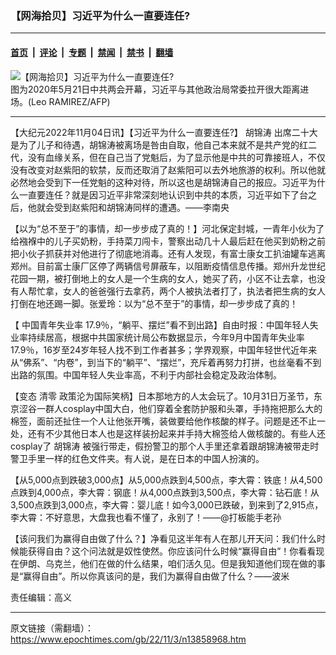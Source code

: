 ### 【网海拾贝】习近平为什么一直要连任?

---

#### [首页](../../../..?n13858968) &nbsp;|&nbsp; [评论](../../../../../epoch-comment?n13858968) &nbsp;|&nbsp; [专题](../../../../../epoch-special?n13858968) &nbsp;|&nbsp; [禁闻](../../../../../epoch-news?n13858968) &nbsp;|&nbsp; [禁书](../../../../../books?n13858968) &nbsp;|&nbsp; [翻墙](https://github.com/gfw-breaker/nogfw/blob/master/README.md?n13858968)


<div><img alt="【网海拾贝】习近平为什么一直要连任?" class="attachment-djy_600_400 size-djy_600_400 wp-post-image" src="https://i.epochtimes.com/assets/uploads/2020/09/000_1RZ81M_gray-600x400-1.jpg"/>
<div class="caption">
 图为2020年5月21日中共两会开幕，习近平与其他政治局常委拉开很大距离进场。(Leo RAMIREZ/AFP)
</div></div><hr/><div class="post_content" id="artbody" itemprop="articleBody">
 <!-- article content begin -->
 <p>
  【大纪元2022年11月04日讯】【习近平为什么一直要连任?】
  <ok href="https://www.epochtimes.com/gb/tag/%E8%83%A1%E9%94%A6%E6%B6%9B.html">
   胡锦涛
  </ok>
  出席二十大是为了儿子和待遇，胡锦涛被离场是咎由自取，他自己本来就不是共产党的红二代，没有血缘关系，但在自己当了党魁后，为了显示他是中共的可靠接班人，不仅没有改变对赵紫阳的软禁，反而还取消了赵紫阳可以去外地旅游的权利。所以他就必然地会受到下一任党魁的这种对待，所以这也是胡锦涛自己的报应。习近平为什么一直要连任？就是因习近平非常深刻地认识到中共的本质，习近平如下了台之后，他就会受到赵紫阳和胡锦涛同样的遭遇。——李南央
 </p>
 <p>
  【以为“总不至于”的事情，却一步步成了真的！】河北保定封城，一青年小伙为了给襁褓中的儿子买奶粉，手持菜刀闯卡，警察出动几十人最后赶在他买到奶粉之前把小伙子抓获并对他进行了彻底地消毒。还有人发现，有富士康女工扒油罐车逃离郑州。目前富士康厂区停了两辆信号屏蔽车，以阻断疫情信息传播。郑州升龙世纪花园一期，被打倒地上的女人是一个生病的女人，她买了药，小区不让去拿，也没有人帮忙拿，女人的爸爸强行去拿药，两个人被执法者打了，执法者把生病的女人打倒在地还踢一脚。张爱玲：以为“总不至于”的事情，却一步步成了真的！
 </p>
 <p>
  【
  <ok href="https://www.epochtimes.com/gb/tag/%E4%B8%AD%E5%9B%BD%E9%9D%92%E5%B9%B4%E5%A4%B1%E4%B8%9A%E7%8E%87.html">
   中国青年失业率
  </ok>
  17.9％，“躺平、摆烂”看不到出路】自由时报：中国年轻人失业率持续居高，根据中共国家统计局公布数据显示，今年9月中国青年失业率17.9％，16岁至24岁年轻人找不到工作者甚多；学界观察，中国年轻世代近年来从“佛系”、“内卷”，到当下的“躺平”、“摆烂”，充斥着再努力打拼，也丝毫看不到出路的氛围。中国年轻人失业率高，不利于内部社会稳定及政治体制。
 </p>
 <p>
  【变态
  <ok href="https://www.epochtimes.com/gb/tag/%E6%B8%85%E9%9B%B6.html">
   清零
  </ok>
  政策沦为国际笑柄】日本那地方的人太会玩了。10月31日万圣节，东京涩谷一群人cosplay中国大白，他们穿着全套防护服和头罩，手持拖把那么大的棉签，面前还扯住一个人让他张开嘴，装做要给他作核酸的样子。问题是还不止一处，还有不少其他日本人也是这样装扮起来并手持大棉签给人做核酸的。有些人还cosplay了
  <ok href="https://www.epochtimes.com/gb/tag/%E8%83%A1%E9%94%A6%E6%B6%9B.html">
   胡锦涛
  </ok>
  被强行带走，假扮警卫的那个人手里还拿着跟胡锦涛被带走时警卫手里一样的红色文件夹。有人说，是在日本的中国人扮演的。
 </p>
 <p>
  【从5,000点到跌破3,000点】从5,000点跌到4,500点，李大霄：铁底！从4,500点跌到4,000点，李大霄：钢底！从4,000点跌到3,500点，李大霄：钻石底！从3,500点跌到3,000点，李大霄：婴儿底！如今3,000已跌破，到来到了2,915点，李大霄：不好意思，大盘我也看不懂了，永别了！——@打板能手老孙
 </p>
 <p>
  【该问我们为赢得自由做了什么？】净看见这半年有人在那儿开天问：我们什么时候能获得自由？这个问法就是奴性使然。你应该问什么时候“赢得自由”！你看看现在伊朗、乌克兰，他们在做的什么结果，咱们活久见。但是我知道他们现在做的事是“赢得自由”。所以你真该问的是，我们为赢得自由做了什么？——波米
 </p>
 <p>
  责任编辑：高义
 </p>
 <!-- article content end -->
 <div id="below_article_ad">
 </div>
</div>


---

原文链接（需翻墙）：https://www.epochtimes.com/gb/22/11/3/n13858968.htm